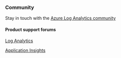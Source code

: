 <h3>Community</h3>
<p>Stay in touch with the <a href="https://aka.ms/AzureLogAnalyticsCommunity" target="_blank">Azure Log Analytics community</a></p>
<h4>Product support forums</h4>
<p><a href="https://social.msdn.microsoft.com/Forums/azure/en-US/home?forum=opinsights" target="_blank">Log Analytics</a></p>
<p><a href="https://social.msdn.microsoft.com/Forums/vstudio/en-US/home?forum=ApplicationInsights" target="_blank">Application Insights</a></p>
<br/>
